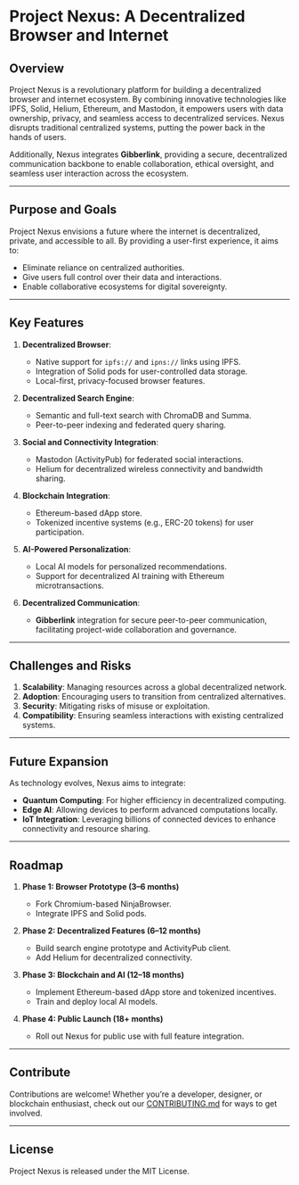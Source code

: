 # Project Nexus: A Decentralized Browser and Internet

## **Overview**
Project Nexus is a revolutionary platform for building a decentralized browser and internet ecosystem. By combining innovative technologies like IPFS, Solid, Helium, Ethereum, and Mastodon, it empowers users with data ownership, privacy, and seamless access to decentralized services. Nexus disrupts traditional centralized systems, putting the power back in the hands of users.

Additionally, Nexus integrates **Gibberlink**, providing a secure, decentralized communication backbone to enable collaboration, ethical oversight, and seamless user interaction across the ecosystem.

---

## **Purpose and Goals**
Project Nexus envisions a future where the internet is decentralized, private, and accessible to all. By providing a user-first experience, it aims to:
- Eliminate reliance on centralized authorities.
- Give users full control over their data and interactions.
- Enable collaborative ecosystems for digital sovereignty.

---

## **Key Features**
1. **Decentralized Browser**:
   - Native support for `ipfs://` and `ipns://` links using IPFS.
   - Integration of Solid pods for user-controlled data storage.
   - Local-first, privacy-focused browser features.

2. **Decentralized Search Engine**:
   - Semantic and full-text search with ChromaDB and Summa.
   - Peer-to-peer indexing and federated query sharing.

3. **Social and Connectivity Integration**:
   - Mastodon (ActivityPub) for federated social interactions.
   - Helium for decentralized wireless connectivity and bandwidth sharing.

4. **Blockchain Integration**:
   - Ethereum-based dApp store.
   - Tokenized incentive systems (e.g., ERC-20 tokens) for user participation.

5. **AI-Powered Personalization**:
   - Local AI models for personalized recommendations.
   - Support for decentralized AI training with Ethereum microtransactions.

6. **Decentralized Communication**:
   - **Gibberlink** integration for secure peer-to-peer communication, facilitating project-wide collaboration and governance.

---

## **Challenges and Risks**
1. **Scalability**: Managing resources across a global decentralized network.
2. **Adoption**: Encouraging users to transition from centralized alternatives.
3. **Security**: Mitigating risks of misuse or exploitation.
4. **Compatibility**: Ensuring seamless interactions with existing centralized systems.


---

## **Future Expansion**
As technology evolves, Nexus aims to integrate:
- **Quantum Computing**: For higher efficiency in decentralized computing.
- **Edge AI**: Allowing devices to perform advanced computations locally.
- **IoT Integration**: Leveraging billions of connected devices to enhance connectivity and resource sharing.

---

## **Roadmap**
1. **Phase 1: Browser Prototype (3–6 months)**
   - Fork Chromium-based NinjaBrowser.
   - Integrate IPFS and Solid pods.

2. **Phase 2: Decentralized Features (6–12 months)**
   - Build search engine prototype and ActivityPub client.
   - Add Helium for decentralized connectivity.

3. **Phase 3: Blockchain and AI (12–18 months)**
   - Implement Ethereum-based dApp store and tokenized incentives.
   - Train and deploy local AI models.

4. **Phase 4: Public Launch (18+ months)**
   - Roll out Nexus for public use with full feature integration.

---

## **Contribute**
Contributions are welcome! Whether you’re a developer, designer, or blockchain enthusiast, check out our [CONTRIBUTING.md](./CONTRIBUTING.md) for ways to get involved.

---

## **License**
Project Nexus is released under the MIT License.


